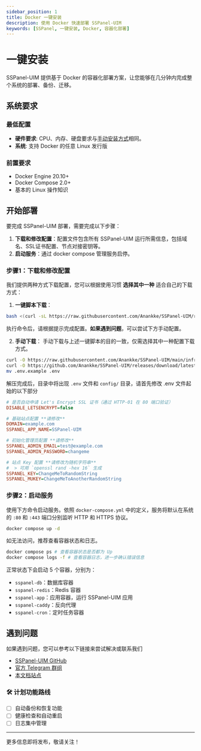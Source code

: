 ```yaml
---
sidebar_position: 1
title: Docker 一键安装
description: 使用 Docker 快速部署 SSPanel-UIM
keywords: [SSPanel, 一键安装, Docker, 容器化部署]
---
```


# 一键安装

SSPanel-UIM 提供基于 Docker 的容器化部署方案，让您能够在几分钟内完成整个系统的部署、备份、迁移。

## 系统要求

### 最低配置
- **硬件要求**: CPU、内存、硬盘要求与[手动安装方式](./manual-install)相同。
- **系统**: 支持 Docker 的任意 Linux 发行版

### 前置要求
- Docker Engine 20.10+
- Docker Compose 2.0+
- 基本的 Linux 操作知识

## 开始部署

要完成 SSPanel-UIM 部署，需要完成以下步骤：

1. **下载和修改配置**：配置文件包含所有 SSPanel-UIM 运行所需信息，包括域名、SSL证书配置、节点对接密钥等。
2. **启动服务**：通过 docker compose 管理服务启停。

### 步骤1：下载和修改配置

我们提供两种方式下载配置，您可以根据使用习惯 **选择其中一种** 适合自己的下载方式：

1. **一键脚本下载**：
```bash
bash <(curl -sL https://raw.githubusercontent.com/Anankke/SSPanel-UIM/refs/heads/master/infra/docker-compose.yml)
```

执行命令后，请根据提示完成配置。**如果遇到问题**，可以尝试下方手动配置。


2. **手动下载**：
手动下载与上述一键脚本的目的一致，仅需选择其中一种配置下载方式。
```bash
curl -O https://raw.githubusercontent.com/Anankke/SSPanel-UIM/main/infra/docker-compose.yml # 下载 docker-compose
curl -O https://github.com/Anankke/SSPanel-UIM/releases/download/latest/docker-configs.zip && unzip docker-configs.zip # 下载 Docker 配置文件
mv .env.example .env
```

解压完成后，目录中将出现 `.env` 文件和 `config/` 目录，请首先修改 .env 文件起始的以下部分

```ini
# 是否自动申请 Let's Encrypt SSL 证书（通过 HTTP-01 在 80 端口验证）
DISABLE_LETSENCRYPT=false

# 基础站点配置 **请修改**
DOMAIN=example.com
SSPANEL_APP_NAME=SSPanel-UIM

# 初始化管理员配置 **请修改**
SSPANEL_ADMIN_EMAIL=test@example.com
SSPANEL_ADMIN_PASSWORD=changeme

# 站点 Key 配置 **请修改为随机字符串**
#  > 可用 `openssl rand -hex 16` 生成
SSPANEL_KEY=ChangeMeToRandomString
SSPANEL_MUKEY=ChangeMeToAnotherRandomString
```


### 步骤2：启动服务

使用下方命令启动服务。依照 `docker-compose.yml` 中的定义，服务将默认在系统的 `:80` 和 `:443` 端口分别监听 HTTP 和 HTTPS 协议。
```bash
docker compose up -d
```

如无法访问，推荐查看容器状态和日志。

```bash
docker compose ps # 查看容器状态是否都为 Up
docker compose logs -f # 查看容器日志，进一步确认错误信息
```

正常状态下会启动 5 个容器，分别为：
- `sspanel-db`：数据库容器
- `sspanel-redis`：Redis 容器
- `sspanel-app`：应用容器，运行 SSPanel-UIM 应用
- `sspanel-caddy`：反向代理
- `sspanel-cron`：定时任务容器


## 遇到问题

如果遇到问题，您可以参考以下链接来尝试解决或联系我们

- [SSPanel-UIM GitHub](https://github.com/Anankke/SSPanel-UIM)
- [官方 Telegram 群组](https://t.me/sspanel)
- [本文档站点](https://docs.sspanel.io)

### 🛠️ 计划功能路线

- [ ] 自动备份和恢复功能
- [ ] 健康检查和自动重启
- [ ] 日志集中管理

---

更多信息即将发布，敬请关注！